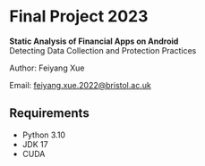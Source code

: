 # Final Project 2023

**Static Analysis of Financial Apps on Android**  
Detecting Data Collection and Protection Practices

Author: Feiyang Xue

Email: feiyang.xue.2022@bristol.ac.uk



## Requirements

- Python 3.10
- JDK 17
- CUDA

